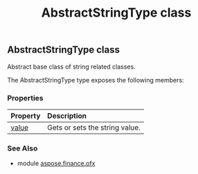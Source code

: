 ﻿---
title: AbstractStringType class
second_title: Aspose.Finance for Python via .NET API References
description: 
type: docs
weight: 70
url: /python-net/aspose.finance.ofx/abstractstringtype/
is_root: false
---

## AbstractStringType class

Abstract base class of string related classes.



The AbstractStringType type exposes the following members:

### Properties
| Property | Description |
| :- | :- |
| [value](/finance/python-net/aspose.finance.ofx/abstractstringtype/value) | Gets or sets the string value. |


### See Also

* module [aspose.finance.ofx](../)
